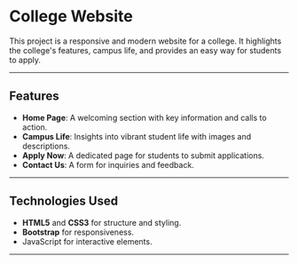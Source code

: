 # College Website

This project is a responsive and modern website for a college. It highlights the college's features, campus life, and provides an easy way for students to apply.

---

## Features

- **Home Page**: A welcoming section with key information and calls to action.
- **Campus Life**: Insights into vibrant student life with images and descriptions.
- **Apply Now**: A dedicated page for students to submit applications.
- **Contact Us**: A form for inquiries and feedback.

---

## Technologies Used

- **HTML5** and **CSS3** for structure and styling.
- **Bootstrap** for responsiveness.
- JavaScript for interactive elements.

---

